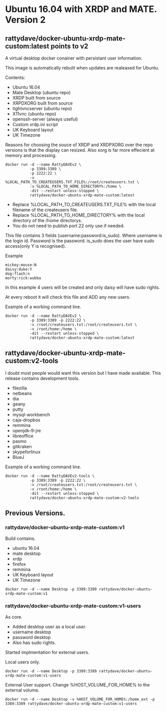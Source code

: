 # Ubuntu 16.04 with XRDP and MATE. Version 2

## rattydave/docker-ubuntu-xrdp-mate-custom:latest points to v2

A virtual desktop docker conainer with persistant user information.

This image is automatically rebuilt when updates are realeased for Ubuntu.

Contents:
- Ubuntu 16.04
- Mate Desktop (ubuntu repo)
- XRDP built from source
- XRPDXORG built from source
- tightvncserver (ubuntu repo)
- X11vnc (ubuntu repo)
- openssh-server (always useful)
- Custom xrdp.ini script
- UK Keyboard layout
- UK Timezone

Reasons for choosing the souce of XRDP and XRDPXORG over the repo versions is that the display can resized. Also xorg is far more effecient at memory and processing. 

```
docker run -d --name RattyDAVEv2 \
           -p 3389:3389 \
           -p 2222:22 \
           -v %LOCAL_PATH_TO_CREATEUSERS.TXT_FILE%:/root/createusers.txt \
           -v %LOCAL_PATH_TO_HOME_DIRECTORY%:/home \
           -dit --restart unless-stopped \
           rattydave/docker-ubuntu-xrdp-mate-custom:latest
```

- Replace %LOCAL_PATH_TO_CREATEUSERS.TXT_FILE% with the local filename of the createusers file.
- Replace %LOCAL_PATH_TO_HOME_DIRECTORY% with the local directory of the /home directorys.
- You do not need to publish port 22 only use if needed.

This file contains 3 fields (username:password:is_sudo). Where username is the login id. Password is the password. is_sudo does the user have sudo access(only Y is recognised).

Example
```
mickey:mouse:N
daisy:duke:Y
dog:flash:n
morty:rick:wubba
```
In this example 4 users will be created and only daisy will have sudo rights.

At every reboot it will check this file and ADD any new users.

Example of a working command line.
```
docker run -d --name RattyDAVEv2 \
           -p 3389:3389 -p 2222:22 \
           -v /root/createusers.txt:/root/createusers.txt \
           -v /root/home:/home \
           -dit --restart unless-stopped \
           rattydave/docker-ubuntu-xrdp-mate-custom:latest
```

## rattydave/docker-ubuntu-xrdp-mate-custom:v2-tools

I doubt most people would want this version but I have made available. This release contains development tools.

- filezilla
- netbeans
- dia
- geany
- putty
- mysql-workbench
- caja-dropbox
- remmina 
- openjdk-9-jre
- libreoffice
- pasmo
- gitkraken
- skypeforlinux
- BlueJ

Example of a working command line.
```
docker run -d --name RattyDAVEv2-tools \
           -p 3389:3389 -p 2222:22 \
           -v /root/createusers.txt:/root/createusers.txt \
           -v /root/home:/home \
           -dit --restart unless-stopped \
           rattydave/docker-ubuntu-xrdp-mate-custom:v2-tools
```

## Previous Versions.

### rattydave/docker-ubuntu-xrdp-mate-custom:v1

Build contains.

- ubuntu 16.04
- mate desktop
- xrdp
- firefox
- remmina
- UK Keyboard layout
- UK Timezone

```
docker run -d --name Desktop -p 3389:3389 rattydave/docker-ubuntu-xrdp-mate-custom:v1
```

### rattydave/docker-ubuntu-xrdp-mate-custom:v1-users

As core.

- Added desktop user as a local user.
- username desktop
- password desktop
- Also has sudo rights.

Started implmentation for external users. 

Local users only.
```
docker run -d --name Desktop -p 3389:3389 rattydave/docker-ubuntu-xrdp-mate-custom:v1-users
```

External User support. 
Change %HOST_VOLUME_FOR_HOME% to the external volume.
```
docker run -d --name Desktop -v %HOST_VOLUME_FOR_HOME%:/home_ext -p 3389:3389 rattydave/docker-ubuntu-xrdp-mate-custom:v1-users
```
